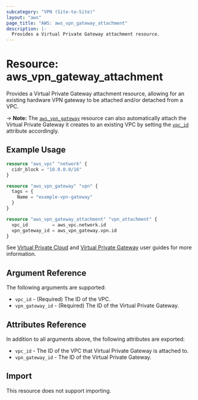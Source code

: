 ```yaml
---
subcategory: "VPN (Site-to-Site)"
layout: "aws"
page_title: "AWS: aws_vpn_gateway_attachment"
description: |-
  Provides a Virtual Private Gateway attachment resource.
---
```


# Resource: aws_vpn_gateway_attachment

Provides a Virtual Private Gateway attachment resource, allowing for an existing
hardware VPN gateway to be attached and/or detached from a VPC.

-> **Note:** The [`aws_vpn_gateway`](vpn_gateway.html)
resource can also automatically attach the Virtual Private Gateway it creates
to an existing VPC by setting the [`vpc_id`](vpn_gateway.html#vpc_id) attribute accordingly.

## Example Usage

```terraform
resource "aws_vpc" "network" {
  cidr_block = "10.0.0.0/16"
}

resource "aws_vpn_gateway" "vpn" {
  tags = {
    Name = "example-vpn-gateway"
  }
}

resource "aws_vpn_gateway_attachment" "vpn_attachment" {
  vpc_id         = aws_vpc.network.id
  vpn_gateway_id = aws_vpn_gateway.vpn.id
}
```

See [Virtual Private Cloud](https://docs.aws.amazon.com/AmazonVPC/latest/UserGuide/VPC_Introduction.html)
and [Virtual Private Gateway](https://docs.aws.amazon.com/AmazonVPC/latest/UserGuide/VPC_VPN.html) user
guides for more information.

## Argument Reference

The following arguments are supported:

* `vpc_id` - (Required) The ID of the VPC.
* `vpn_gateway_id` - (Required) The ID of the Virtual Private Gateway.

## Attributes Reference

In addition to all arguments above, the following attributes are exported:

* `vpc_id` - The ID of the VPC that Virtual Private Gateway is attached to.
* `vpn_gateway_id` - The ID of the Virtual Private Gateway.

## Import

This resource does not support importing.
